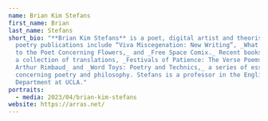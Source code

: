 ```yaml
---
name: Brian Kim Stefans
first_name: Brian
last_name: Stefans
short_bio: "**Brian Kim Stefans** is a poet, digital artist and theorist. His
  poetry publications include “Viva Miscegenation: New Writing”, _What Is Said
  to the Poet Concerning Flowers,_ and _Free Space Comix._ Recent books include
  a collection of translations, _Festivals of Patience: The Verse Poems of
  Arthur Rimbaud_ and _Word Toys: Poetry and Technics,_ a series of essays
  concerning poetry and philosophy. Stefans is a professor in the English
  Department at UCLA."
portraits:
  - media: 2023/04/brian-kim-stefans
website: https://arras.net/
---
```

